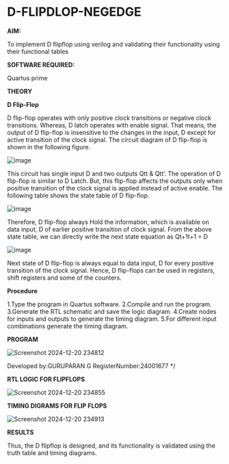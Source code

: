 # D-FLIPDLOP-NEGEDGE

**AIM:**

To implement  D flipflop using verilog and validating their functionality using their functional tables

**SOFTWARE REQUIRED:**

Quartus prime

**THEORY**

**D Flip-Flop**

D flip-flop operates with only positive clock transitions or negative clock transitions. Whereas, D latch operates with enable signal. That means, the output of D flip-flop is insensitive to the changes in the input, D except for active transition of the clock signal. The circuit diagram of D flip-flop is shown in the following figure.

![image](https://github.com/naavaneetha/D-FLIPDLOP-NEGEDGE/assets/154305477/48c81fe8-bc3f-40e7-95e2-519fc155ad51)

This circuit has single input D and two outputs Qtt & Qtt’. The operation of D flip-flop is similar to D Latch. But, this flip-flop affects the outputs only when positive transition of the clock signal is applied instead of active enable. The following table shows the state table of D flip-flop.

![image](https://github.com/naavaneetha/D-FLIPDLOP-NEGEDGE/assets/154305477/e5f3fda7-68ec-4a3a-a0a4-cf6f9cc4ab55)

Therefore, D flip-flop always Hold the information, which is available on data input, D of earlier positive transition of clock signal. From the above state table, we can directly write the next state equation as Qt+1t+1 = D

![image](https://github.com/naavaneetha/D-FLIPDLOP-NEGEDGE/assets/154305477/8592c0d8-2917-4142-91b9-d6c30dd891d2)

Next state of D flip-flop is always equal to data input, D for every positive transition of the clock signal. Hence, D flip-flops can be used in registers, shift registers and some of the counters.

**Procedure**


 1.Type the program in Quartus software. 2.Compile and run the program. 3.Generate
 the RTL schematic and save the logic diagram. 4.Create nodes for inputs and outputs to
 generate the timing diagram. 5.For different input combinations generate
 the timing diagram.


**PROGRAM**


 ![Screenshot 2024-12-20 234812](https://github.com/user-attachments/assets/4203ee77-75ec-4e71-baff-99312debba42)

  
  Developed by:GURUPARAN G RegisterNumber:24001677
*/

**RTL LOGIC FOR FLIPFLOPS**


![Screenshot 2024-12-20 234855](https://github.com/user-attachments/assets/ad8e7080-f172-42ff-9081-78495673c8e7)


**TIMING DIGRAMS FOR FLIP FLOPS**


![Screenshot 2024-12-20 234913](https://github.com/user-attachments/assets/fc94ba9f-10e8-4364-9ffa-efd643954e98)



**RESULTS**


Thus, the D flipflop is designed, and its functionality is validated using the truth table
 and timing diagrams.

